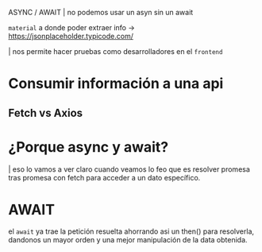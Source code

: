 ASYNC / AWAIT
| no podemos usar un asyn sin un await

`material` a donde poder extraer info -> https://jsonplaceholder.typicode.com/

| nos permite hacer pruebas como desarrolladores en el `frontend`

# Consumir información a una api

## Fetch vs Axios

# ¿Porque async y await?

| eso lo vamos a ver claro cuando veamos lo feo que es resolver promesa tras promesa con fetch para acceder a un dato específico.

# AWAIT

el `await` ya trae la petición resuelta ahorrando asi un then() para resolverla,
dandonos un mayor orden y una mejor manipulación de la data obtenida.
